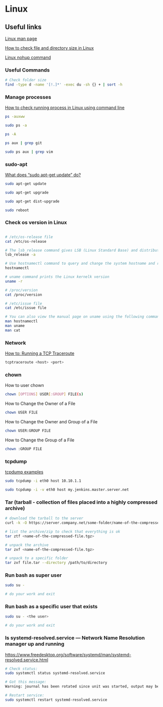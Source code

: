 # Linux

## Useful links

[Linux man page](https://linux.die.net/man/)

[How to check file and directory size in Linux](https://www.simplified.guide/linux/file-folder-size-check)

[Linux nohup command](https://www.computerhope.com/unix/unohup.htm)

### Useful Commands

 ```bash
 # Check folder size
 find -type d -name '[!.]*' -exec du -sh {} + | sort -h
```

### Manage processes

[How to check running process in Linux using command line](https://www.cyberciti.biz/faq/how-to-check-running-process-in-linux-using-command-line/)

```bash
ps -auxww

sudo ps -a

ps -A

ps aux | grep git

sudo ps aux | grep vim
```

### sudo-apt

[What does “sudo apt-get update” do?](https://askubuntu.com/questions/222348/what-does-sudo-apt-get-update-do)

```bash
sudo apt-get update

sudo apt-get upgrade

sudo apt-get dist-upgrade

sudo reboot
```

### Check os version in Linux

```bash

# /etc/os-release file
cat /etc/os-release

# The lsb_release command gives LSB (Linux Standard Base) and distribution-specific information on the CLI
lsb_release -a

# Use hostnamectl command to query and change the system hostname and related settings
hostnamectl

# uname command prints the Linux kernelk version
uname -r

# /proc/version
cat /proc/version

# /etc/issue file
cat /etc/issue file

# You can also view the manual page on uname using the following command:
man hostnamectl
man uname
man cat
```

### Network

[How to: Running a TCP Traceroute](https://support.opendns.com/hc/en-us/articles/227989007-How-to-Running-a-TCP-Traceroute)

```bash
tcptraceroute <host> <port>
```

### chown

How to user chown

```bash
chown [OPTIONS] USER[:GROUP] FILE(s)
```

How to Change the Owner of a File

```bash
chown USER FILE
```

How to Change the Owner and Group of a File

```bash
chown USER:GROUP FILE
```

How to Change the Group of a File

```bash
chown :GROUP FILE
```

### tcpdump

[tcpdump examples](https://hackertarget.com/tcpdump-examples/)

```bash
sudo tcpdump -i eth0 host 10.10.1.1

sudo tcpdump -i -v eth0 host my.jenkins.master.server.net
```

### Tar (tarball - collection of files placed into a highly compressed archive)

```bash
# download the tarball to the server
curl -k -O https://server.company.net/some-folder/name-of-the-compressed-file.tgz

# list the archive/zip to check that everything is ok
tar ztf <name-of-the-compressed-file.tgz>

# unpack the archive  
tar zxf <name-of-the-compressed-file.tgz>

# unpack to a specific folder
tar zxf file.tar --directory /path/to/directory
```

### Run bash as super user

```bash
sudo su -

# do your work and exit
```

### Run bash as a specific user that exists

```bash
sudo su - <the user>

# do your work and exit
```

### Is systemd-resolved.service — Network Name Resolution manager up and running

https://www.freedesktop.org/software/systemd/man/systemd-resolved.service.html

```bash
# Check status:
sudo systemctl status systemd-resolved.service

# Got this message:
Warning: journal has been rotated since unit was started, output may be incomplete.

# Restart service:
sudo systemctl restart systemd-resolved.service
```
